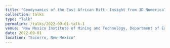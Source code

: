 ```yaml
---
title: "Geodynamics of the East African Rift: Insight from 3D Numerical Modeling"
collection: talks
type: "Talk"
permalink: /talks/2022-09-01-talk-1
venue: "New Mexico Institute of Mining and Technology, Department of Eath and Environmental Science"
date: 2022-09-01
location: "Socorro, New Mexico"
---
```

